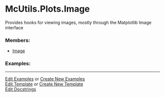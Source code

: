 # <a id="McUtils.Plots.Image">McUtils.Plots.Image</a>
    
Provides hooks for viewing images, mostly through the Matplotlib Image interface

### Members:

  - [Image](Image/Image.md)

### Examples:



___

[Edit Examples](https://github.com/McCoyGroup/References/edit/gh-pages/Documentation/examples/McUtils/Plots/Image.md) or 
[Create New Examples](https://github.com/McCoyGroup/References/new/gh-pages/?filename=Documentation/examples/McUtils/Plots/Image.md) <br/>
[Edit Template](https://github.com/McCoyGroup/References/edit/gh-pages/Documentation/templates/McUtils/Plots/Image.md) or 
[Create New Template](https://github.com/McCoyGroup/References/new/gh-pages/?filename=Documentation/templates/McUtils/Plots/Image.md) <br/>
[Edit Docstrings](https://github.com/McCoyGroup/McUtils/edit/master/Plots/Image/__init__.py?message=Update%20Docs)